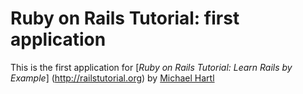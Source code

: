  # Ruby on Rails Tutorial: first application
 
 This is the first application for 
 [*Ruby on Rails Tutorial: Learn Rails by Example*] (http://railstutorial.org)
 by [Michael Hartl](http://michaelhartl.com)